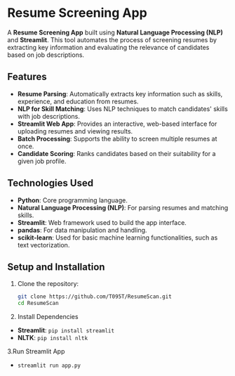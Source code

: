 # Resume Screening App

A **Resume Screening App** built using **Natural Language Processing (NLP)** and **Streamlit**. This tool automates the process of screening resumes by extracting key information and evaluating the relevance of candidates based on job descriptions.

## Features

- **Resume Parsing**: Automatically extracts key information such as skills, experience, and education from resumes.
- **NLP for Skill Matching**: Uses NLP techniques to match candidates' skills with job descriptions.
- **Streamlit Web App**: Provides an interactive, web-based interface for uploading resumes and viewing results.
- **Batch Processing**: Supports the ability to screen multiple resumes at once.
- **Candidate Scoring**: Ranks candidates based on their suitability for a given job profile.

## Technologies Used

- **Python**: Core programming language.
- **Natural Language Processing (NLP)**: For parsing resumes and matching skills.
- **Streamlit**: Web framework used to build the app interface.
- **pandas**: For data manipulation and handling.
- **scikit-learn**: Used for basic machine learning functionalities, such as text vectorization.

## Setup and Installation

1. Clone the repository:
   ```bash
   git clone https://github.com/T095T/ResumeScan.git
   cd ResumeScan

 2. Install Dependencies

- **Streamlit**: `pip install streamlit`  
- **NLTK**: `pip install nltk`


3.Run Streamlit App
- `streamlit run app.py`
